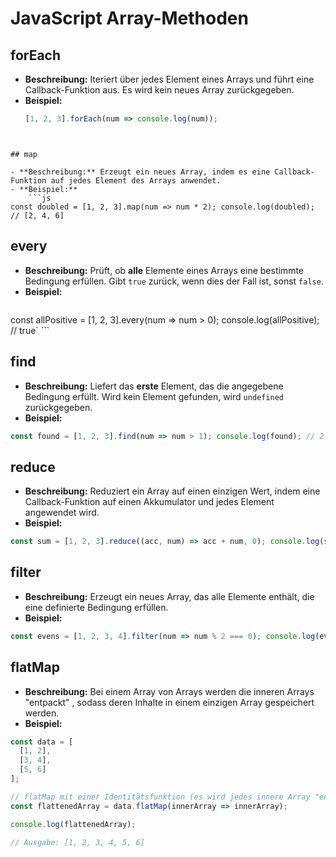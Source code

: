 # JavaScript Array-Methoden

## forEach

- **Beschreibung:** Iteriert über jedes Element eines Arrays und führt eine Callback-Funktion aus. Es wird kein neues Array zurückgegeben.
- **Beispiel:**
  ```js
  [1, 2, 3].forEach(num => console.log(num));
```


## map

- **Beschreibung:** Erzeugt ein neues Array, indem es eine Callback-Funktion auf jedes Element des Arrays anwendet.
- **Beispiel:**
    ```js
const doubled = [1, 2, 3].map(num => num * 2); console.log(doubled); // [2, 4, 6]
```


## every

- **Beschreibung:** Prüft, ob **alle** Elemente eines Arrays eine bestimmte Bedingung erfüllen. Gibt `true` zurück, wenn dies der Fall ist, sonst `false`.
- **Beispiel:**
    ```js
const allPositive = [1, 2, 3].every(num => num > 0); console.log(allPositive); // true`
    ```


## find

- **Beschreibung:** Liefert das **erste** Element, das die angegebene Bedingung erfüllt. Wird kein Element gefunden, wird `undefined` zurückgegeben.
- **Beispiel:**
```js
const found = [1, 2, 3].find(num => num > 1); console.log(found); // 2`
```


## reduce

- **Beschreibung:** Reduziert ein Array auf einen einzigen Wert, indem eine Callback-Funktion auf einen Akkumulator und jedes Element angewendet wird.
- **Beispiel:**
```js
const sum = [1, 2, 3].reduce((acc, num) => acc + num, 0); console.log(sum); // 6`
```

## filter

- **Beschreibung:** Erzeugt ein neues Array, das alle Elemente enthält, die eine definierte Bedingung erfüllen.
- **Beispiel:**
```js
const evens = [1, 2, 3, 4].filter(num => num % 2 === 0); console.log(evens); // [2, 4]
```

## flatMap

- **Beschreibung:** Bei einem Array von Arrays werden die inneren Arrays  "entpackt" , sodass deren Inhalte in einem einzigen Array gespeichert werden.
- **Beispiel:**
```js
const data = [
  [1, 2],
  [3, 4],
  [5, 6]
];

// flatMap mit einer Identitätsfunktion (es wird jedes innere Array "entpackt")
const flattenedArray = data.flatMap(innerArray => innerArray);

console.log(flattenedArray);

// Ausgabe: [1, 2, 3, 4, 5, 6]
```
